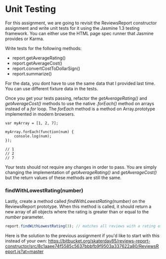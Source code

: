 Unit Testing
============

For this assignment, we are going to revisit the ReviewsReport constructor assignment and write unit tests for it using the Jasmine 1.3 testing framework. You can either use the HTML page spec runner that Jasmine provides or Karma.

Write tests for the following methods:

* report.getAverageRating()
* report.getAverageCost()
* report.convertCostToDollarSign()
* report.summarize()

For the data, you dont have to use the same data that I provided last time. You can use different fixture data in the tests.

Once you get your tests passing, refactor the _getAverageRating()_ and _getAverageCost()_ methods to use the native _.forEach()_ method on arrays instead of a _for_ loop. The _forEach_ method is a method on Array.prototype implemented in modern browsers.

```
var myArray = [1, 2, 7];

myArray.forEach(function(num) {
	console.log(num);
});

// 1
// 2
// 7
```

Your tests should not require any changes in order to pass. You are simply changing the implementation of _getAverageRating()_ and _getAverageCost()_ but the return values of these methods are still the same.

### findWithLowestRating(number)

Lastly, create a method called _findWithLowestRating(number)_ on the ReviewsReport prototype. When this method is called, it should return a new array of all objects where the rating is greater than or equal to the _number_ parameter.

```js
report.findWithLowestRating(3); // matches all reviews with a rating of 3 or more
```

Here is the solution to the previous assignment if you'd like to start with this instead of your own: https://bitbucket.org/skaterdav85/reviews-report-constructor/src/8c1aaee74f5585c5637bbbfb9f9503a337622a80/ReviewsReport.js?at=master